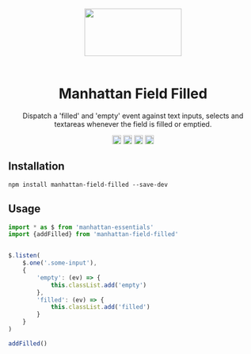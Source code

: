 <div align="center">
    <img width="196" height="96" vspace="20" src="http://assets.getme.co.uk/manhattan-logo--variation-b.svg">
    <h1>Manhattan Field Filled</h1>
    <p>Dispatch a 'filled' and 'empty' event against text inputs, selects and textareas whenever the field is filled or emptied.</p>
    <a href="https://badge.fury.io/js/manhattan-filled-fields"><img src="https://badge.fury.io/js/manhattan-filled-fields.svg" alt="npm version" height="18"></a>
    <a href="https://travis-ci.org/GetmeUK/manhattan-js-field-filled"><img src="https://travis-ci.org/GetmeUK/manhattan-js-field-filled.svg?branch=master" alt="Build Status" height="18"></a>
    <a href='https://coveralls.io/github/GetmeUK/manhattan-js-field-filled?branch=master'><img src='https://coveralls.io/repos/github/GetmeUK/manhattan-js-field-filled/badge.svg?branch=master' alt='Coverage Status' height="18"/></a>
    <a href="https://david-dm.org/GetmeUK/manhattan-js-field-filled/"><img src='https://david-dm.org/GetmeUK/manhattan-js-field-filled/status.svg' alt='dependencies status' height="18"/></a>
</div>

## Installation

`npm install manhattan-field-filled --save-dev`


## Usage

```JavaScript
import * as $ from 'manhattan-essentials'
import {addFilled} from 'manhattan-field-filled' 


$.listen(
    $.one('.some-input'),
    {
        'empty': (ev) => {
            this.classList.add('empty')
        },
        'filled': (ev) => {
            this.classList.add('filled')
        }
    }
)

addFilled()
```
